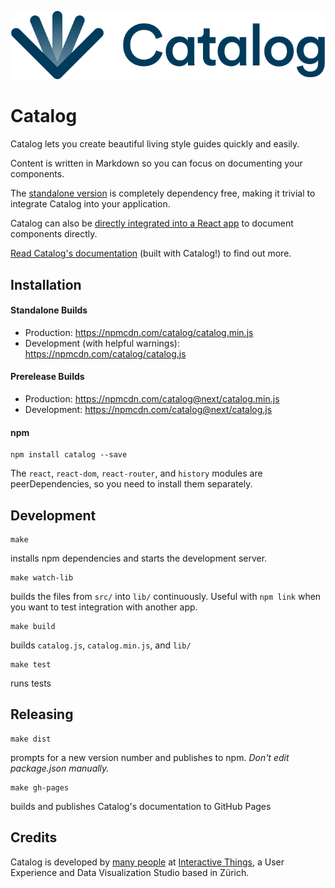 ![Catalog Logo](docs/assets/catalog_logo.svg)

# Catalog

Catalog lets you create beautiful living style guides quickly and easily.

Content is written in Markdown so you can focus on documenting your components.

The [standalone version](http://interactivethings.github.io/catalog/#/usage) is completely dependency free, making it trivial to integrate Catalog into your application.

Catalog can also be [directly integrated into a React app](http://interactivethings.github.io/catalog/#/react) to document components directly.

[Read Catalog's documentation](http://interactivethings.github.io/catalog/) (built with Catalog!) to find out more.

## Installation

#### Standalone Builds

- Production: https://npmcdn.com/catalog/catalog.min.js
- Development (with helpful warnings): https://npmcdn.com/catalog/catalog.js

#### Prerelease Builds

- Production: https://npmcdn.com/catalog@next/catalog.min.js
- Development: https://npmcdn.com/catalog@next/catalog.js

#### npm

```
npm install catalog --save
```

The `react`, `react-dom`, `react-router`, and `history` modules are peerDependencies, so you need to install them separately.

## Development

```
make
```

installs npm dependencies and starts the development server.

```
make watch-lib
``` 

builds the files from `src/` into `lib/` continuously. Useful with `npm link` when you want to test integration with another app.

```
make build
```

builds `catalog.js`, `catalog.min.js`, and `lib/`

```
make test
```

runs tests

## Releasing

```
make dist
```

prompts for a new version number and publishes to npm. _Don't edit package.json manually._

```
make gh-pages
```

builds and publishes Catalog's documentation to GitHub Pages

## Credits

Catalog is developed by [many people](https://github.com/interactivethings/catalog/blob/master/AUTHORS) at [Interactive Things](http://www.interactivethings.com/), a User Experience and Data Visualization Studio based in Zürich.
